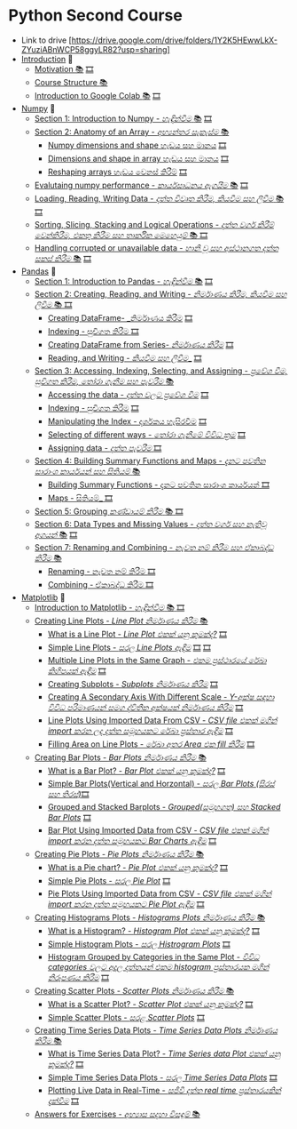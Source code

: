 # Python Second Course 
* Link to drive [https://drive.google.com/drive/folders/1Y2K5HEwwLkX-ZYuziABnWCP58ggyLR82?usp=sharing]
* [Introduction](#introduction) :dart:
  * [Motivation :books:](https://github.com/GPrathap/pythonII/blob/master/intro/course_motivation.ipynb) [🎞️](https://drive.google.com/file/d/1YY8D1hT5WDrZH2L9t3AexrEQbjpCxUGz/view?usp=sharing)
  * [Course Structure :books:](https://github.com/GPrathap/pythonII/blob/master/intro/course_structure.ipynb)
  * [Introduction to Google Colab :books:](https://github.com/GPrathap/pythonII/blob/master/intro/colab_introduction.ipynb) [🎞️](https://drive.google.com/file/d/1qcysVUFM8dBS6mnt7SG4ZNpri3lX2-hz/view?usp=sharing)
* [Numpy](#numpy) :dart:
  * [Section 1: Introduction to Numpy - _හැඳින්වීම_ :books:](https://github.com/GPrathap/pythonII/blob/master/sec_numpy/numpy_introduction.ipynb) [🎞️](https://drive.google.com/file/d/17UdCgNu_PzFohfN9vMH97SSIRhUZOVg0/view?usp=sharing)
  * [Section 2: Anatomy of an Array - _අභ්‍යන්තර සැකැස්ම_ :books: ](https://github.com/GPrathap/pythonII/blob/master/sec_numpy/numpy.ipynb) 
    * [Numpy dimensions and shape හැඩය සහ මානය](https://github.com/GPrathap/pythonII/blob/master/sec_numpy/numpy.ipynb) [🎞️](https://drive.google.com/file/d/1AQzTnYyznDoOWbCyU4Dz7V8BFygOmC9M/view?usp=sharing)
    * [Dimensions and shape in array හැඩය සහ මානය](https://github.com/GPrathap/pythonII/blob/master/sec_numpy/numpy.ipynb) [🎞️](https://drive.google.com/file/d/1-KoYr70W3pNYHd0qM4FCUIeMDjm9QrZ7/view?usp=sharing)
    * [Reshaping arrays හැඩය වෙනස් කිරීම්](https://github.com/GPrathap/pythonII/blob/master/sec_numpy/numpy.ipynb) [🎞️](https://drive.google.com/file/d/1_g_vvdjaRAnGdf1X7VGwgo99Z9znIoUc/view?usp=sharing)
  * [Evalutaing numpy performance - _කාර්යසාධනය ඇගයීම_ :books:](https://github.com/GPrathap/pythonII/blob/master/sec_numpy/numpy.ipynb) [🎞️](https://drive.google.com/file/d/1ohlnW_DHIRjcifOCvMtEf0rYwTDiB8JC/view?usp=sharing)
  * [Loading, Reading, Writing Data - _දත්ත විවෘත කිරීම, කියවීම සහ ලිවීම_ :books:](https://github.com/GPrathap/pythonII/blob/master/sec_numpy/numpy.ipynb) [🎞️](https://drive.google.com/file/d/1w0UQjEEkLEGy60rPdQRFO5abNOs3e5M-/view?usp=sharing)
  * [Sorting, Slicing, Stacking and Logical Operations - _දත්ත වර්ග කිරීම් වෙන්කිරීම, එකතු කිරීම සහ තාර්කික මෙහෙයුම්_ :books: ](https://github.com/GPrathap/pythonII/blob/master/sec_numpy/numpy.ipynb) [🎞️](https://drive.google.com/file/d/1o2kQPp_aoFumloOReiPCVanhOn1-iaSW/view?usp=sharing)
  * [Handling corrupted or unavailable data - _හානි වූ සහ අස්ථානගත දත්ත සකස් කිරීම_ :books:](https://github.com/GPrathap/pythonII/blob/master/sec_numpy/numpy.ipynb) [🎞️](https://drive.google.com/file/d/1lqICFoHJqWc4XxTWUCwg7dqCLT3lmfxw/view?usp=sharing)
* [Pandas](#pandas) :dart:
  * [Section 1: Introduction to Pandas - _හැඳින්වීම_ :books:](https://github.com/GPrathap/pythonII/blob/master/sec_pandas/pandas_introduction.ipynb) [🎞️](https://drive.google.com/file/d/1Zd7X9qL6j1Y2QJX30Ii2cnQF-V3a44v1/view?usp=sharing)
  * [Section 2: Creating, Reading, and Writing - _නිර්මාණය කිරීම, කියවීම සහ ලිවීම_ :books: ](https://github.com/GPrathap/pythonII/blob/master/sec_pandas/pandas.ipynb)  [🎞️](https://drive.google.com/file/d/1SJ0AgfFtOlvqMvuVlzoXSnvKrMCOld4g/view?usp=sharing)
      * [Creating DataFrame- _නිර්මාණය කිරීම](#creating) [🎞️](https://drive.google.com/file/d/1PUr9-JSLV3ruH97h3n8yAUOkyYPSsSC9/view?usp=sharing)
      * [Indexing - සුචිගත කිරීම ](#creating) [🎞️](https://drive.google.com/file/d/1-eQkUt43q9PlTKR3NVlL7fmIumz_TfXe/view?usp=sharing)
      * [Creating DataFrame from Series- _නිර්මාණය කිරීම_](#creating-series) [🎞️](https://drive.google.com/file/d/1Jv9eJkaA92vxPYi5NdO_BCih5ZoD4syo/view?usp=sharing)
      * [Reading, and Writing - _කියවීම සහ ලිවීම__](#reading-and-writing) [🎞️](https://drive.google.com/file/d/1Jv9eJkaA92vxPYi5NdO_BCih5ZoD4syo/view?usp=sharing)
  * [Section 3: Accessing, Indexing, Selecting, and Assigning - _ප්‍රවේශ වීම, සුචිගත කිරීම, තෝරා ගැනීම සහ පැවරීම_  :books:](https://github.com/GPrathap/pythonII/blob/master/sec_pandas/pandas.ipynb)
      * [Accessing the data - _දත්ත වලට ප්‍රවේශ වීම_](#accessing-the-data) [🎞️](https://drive.google.com/file/d/1inVlCiutZ2aastS58GU0ubbrCyF5c3UZ/view?usp=sharing)
      * [Indexing - සුචිගත කිරීම](#indexing) [🎞️](https://drive.google.com/file/d/1z7nCrDmBX0i6_BNasIUpHL5-Yq9J_UIE/view?usp=sharing)
      * [Manipulating the Index - දර්ශකය හැසිරවීම](#manipulation-the-index) [🎞️](https://drive.google.com/file/d/1VDcN1evg0ybn1y0h_eSQswKAjtZa9x3G/view?usp=sharing)
      * [Selecting of different ways - _තෝරා ගැනීමේ විවිධ ක්‍රම_](#selecting-of-different-ways) [🎞️](https://drive.google.com/file/d/1sH1HtcECm4GhCX7wCeGHzSKH21H3OIa9/view?usp=sharing)
      * [Assigning data - _දත්ත පැවරීම_ ](#assigning-data) [🎞️](https://drive.google.com/file/d/1RKNV4LRTlDgQis5qXOWUZiW-vRGET3rV/view?usp=sharing)
  * [Section 4: Building Summary Functions and Maps - _දැනට පවතින සාරාංශ කාර්යයන් සහ සිතියම්_ :books:](https://github.com/GPrathap/pythonII/blob/master/sec_pandas/pandas.ipynb) 
      * [Building Summary Functions - දැනට පවතින සාරාංශ කාර්යයන් ](#building_summary_function)[🎞️](https://drive.google.com/file/d/1IfRDf2byTQypirNenq6e4_TkKVR9agai/view?usp=sharing)
      * [Maps - සිතියම්_ ](#mapping)[🎞️](https://drive.google.com/file/d/1IfRDf2byTQypirNenq6e4_TkKVR9agai/view?usp=sharing)
  * [Section 5: Grouping _කණ්ඩායම් කිරීම_ :books: ](https://github.com/GPrathap/pythonII/blob/master/sec_pandas/pandas.ipynb) [🎞️](https://drive.google.com/file/d/1hQZFgH_uOBE8q1V-yZ7OtD_5U2VfATmW/view?usp=sharing)
  * [Section 6: Data Types and Missing Values - _දත්ත වර්ග සහ නැතිවූ අගයන්_ :books:](https://github.com/GPrathap/pythonII/blob/master/sec_pandas/pandas.ipynb) [🎞️](https://drive.google.com/file/d/1SIs-wbJDbLDtiMMX2vbvvmRU1kwwljId/view?usp=sharing)
  * [Section 7: Renaming and Combining - _නැවත නම් කිරීම සහ ඒකාබද්ධ කිරීම_ :books: ](https://github.com/GPrathap/pythonII/blob/master/sec_pandas/pandas.ipynb)
      * [Renaming - නැවත නම් කිරීම ](#renaming)[🎞️](https://drive.google.com/file/d/14--q8gLkhKOWwe5WH6-r8TAYRmg866WA/view?usp=sharing)
      * [Combining - ඒකාබද්ධ කිරීම ](#combining)[🎞️](https://drive.google.com/file/d/1fvUZscs61Ll-P3ebSSDyBcA3eeu77w77/view?usp=sharing)
* [Matplotlib](#matplotlib) :dart:
  * [Introduction to Matplotlib - _හැඳින්වීම_ :books: ](https://github.com/GPrathap/pythonII/blob/master/sec_matplotlib/matplotlib.ipynb) [🎞️]()
  * [Creating Line Plots - _Line Plot නිර්මාණය කිරීම_ :books: ](https://github.com/GPrathap/pythonII/blob/master/sec_matplotlib/matplotlib.ipynb)
    * [What is a Line Plot - _Line Plot එකක් යනු කුමක්ද?_](#what-is-line-plot) [🎞️](https://drive.google.com/file/d/1wUPHUHlsbbFEpbIswh7l3agUYwPv3TI8/view?usp=sharing)
    * [Simple Line Plots - _සරල Line Plots ඇඳීම_](#simple-line-plots) [🎞️](https://drive.google.com/file/d/1XlsrVmKOoiGHb_OydmtXwN2odavgw3jD/view?usp=sharing) [🎞️](https://drive.google.com/file/d/129uLhfs46FtZ0LcQSilw4OssZBTXRoWE/view?usp=sharing)
    * [Multiple Line Plots in the Same Graph - _එකම ප්‍රස්ථාරයේ රේඛා කිහිපයක් ඇඳීම_](#multiple-line-plot-in-the-same-graph) [🎞️](https://drive.google.com/file/d/1jeineN8fCUsk6nTCbzAteeuzbTxzT4y2/view?usp=sharing)
    * [Creating Subplots - _Subplots නිර්මාණය කිරීම_](#creating-subplots) [🎞️](https://drive.google.com/file/d/13YrjDo5JNSzDwHwOigPfKB2yWntso7Xq/view?usp=sharing)
    * [Creating A Secondary Axis With Different Scale - _Y-අක්ෂ සඳහා විවිධ පරිමාණයන් සමග ද්විතීක අක්ෂයක් නිර්මාණය කිරීම_](#creating-a-secondary-axis-with-different-scale) [🎞️](https://drive.google.com/file/d/1jt3w7riU4pdcHjg283Tl__nq204ixLG9/view?usp=sharing)
    * [Line Plots Using Imported Data From CSV -  _CSV file එකක් මගින් import කරන ලද දත්ත සමූහයකට රේඛා ප්‍රස්තාර ඇඳීම_](#line-plot-using-imported-data-from-csv) [🎞️](https://drive.google.com/file/d/1KXOA12mnqEsaTaDNVimkcQtFqRDIarEW/view?usp=sharing)
    * [Filling Area on Line Plots - _රේඛා අතර Area එක fill කිරීම_](#filling-area-on-line-plots) [🎞️](https://drive.google.com/file/d/13rTg-z_e_NEdtGc8HvbnPw3oHmxRFgNq/view?usp=sharing)
  * [Creating Bar Plots - _Bar Plots නිර්මාණය කිරීම_ :books: ](https://github.com/GPrathap/pythonII/blob/master/sec_matplotlib/matplotlib.ipynb)
    * [What is a Bar Plot? - _Bar Plot එකක් යනු කුමක්ද?_](#what-is-a-barplot) [🎞️](https://drive.google.com/file/d/1mpsTdhFPJQ25YXJGRDz6OO-LaSPd_-KA/view?usp=sharing)
    * [Simple Bar Plots(Vertical and Horzontal) - _සරල Bar Plots (සිරස් සහ තිරස්)_](#simple-bar-plots-vertical-and-horizontal)[🎞️](https://drive.google.com/file/d/1YyxlTBzmLQG4534o1m1BYAdh91VEgU3i/view?usp=sharing)
    * [Grouped and Stacked Barplots - _Grouped(සමූහගත) සහ Stacked Bar Plots_](#grouped-and-stacked-barplots) [🎞️](https://drive.google.com/file/d/1AxgFxITxriCHcBOsO8vVE5P3HZZOItV7/view?usp=sharing)
    * [Bar Plot Using Imported Data from CSV - _CSV file එකක් මගින් import කරන දත්ත සමූහයකට Bar Charts ඇඳීම_](#bar-plot-using-imported-data-from-csv) [🎞️](https://drive.google.com/file/d/1F936J1dAlkv6BPPH2JnTNdoHyjidbVX7/view?usp=sharing)
  * [Creating Pie Plots - _Pie Plots නිර්මාණය කිරීම_ :books: ](https://github.com/GPrathap/pythonII/blob/master/sec_matplotlib/matplotlib.ipynb)
    * [What is a Pie chart? - _Pie Plot එකක් යනු කුමක්ද?_](#what-is-a-pie-plot) [🎞️](https://drive.google.com/file/d/1hSfdzM4T_upS9SZKdOOpk_P_OkKqJPns/view?usp=sharing)
    * [Simple Pie Plots - _සරල Pie Plot_](#simple-pie-plots) [🎞️](https://drive.google.com/file/d/1UTKaIxoa1giWD8u0Pi6zTt-Q9KSnkoId/view?usp=sharing)
    * [Pie Plots Using Imported Data from CSV - _CSV file එකක් මගින් import කරන දත්ත සමූහයකට Pie Plot ඇඳීම_](#pie-plots-using-imported-data-from-csv) [🎞️](https://drive.google.com/file/d/1whmoYF65Z2kmlciUlRRgd3YtgBcObLLx/view?usp=sharing)
  * [Creating Histograms Plots - _Histograms Plots නිර්මාණය කිරීම_ :books: ](https://github.com/GPrathap/pythonII/blob/master/sec_matplotlib/matplotlib.ipynb)
    * [What is a Histogram? - _Histogram Plot එකක් යනු කුමක්ද?_](#what-is-a-histogram) [🎞️](https://drive.google.com/file/d/1ZiJ3pPLSLDQtyij58gm7nSQKN7G1pryn/view?usp=sharing)
    * [Simple Histogram Plots - _සරල Histrogram Plots_](#simple-histogram-plots) [🎞️](https://drive.google.com/file/d/13zOktPmQuEwcmWafHdU1_UvuQdQAQ8ZV/view?usp=sharing)
    * [Histogram Grouped by Categories in the Same Plot - _විවිධ categories වලට අදාල දත්තයන් එකම histogram ප්‍රස්තාරයක මගින් නිරූපණය කිරීම_](#histogram-grouped-by-categories-in-same-plot) [🎞️](https://drive.google.com/file/d/1aSo6s-lQeQHyjHPezsIoAxyood-3kKmp/view?usp=sharing)
  * [Creating Scatter Plots - _Scatter Plots නිර්මාණය කිරීම_ :books: ](https://github.com/GPrathap/pythonII/blob/master/sec_matplotlib/matplotlib.ipynb)
    * [What is a Scatter Plot? - _Scatter Plot එකක් යනු කුමක්ද?_](#what-is-a-scatter-plot) [🎞️](https://drive.google.com/file/d/1_1IqUlH4RceKkF-p7qmlhg88_N8u79YC/view?usp=sharing)
    * [Simple Scatter Plots - _සරළ Scatter Plots_](#simple-scatter-plots) [🎞️](https://drive.google.com/file/d/1ZFSsNqcY3bwBSAtdsXcuNggqawNhydyQ/view?usp=sharing)
  * [Creating Time Series Data Plots - _Time Series Data Plots නිර්මාණය කිරීම_ :books: ](https://github.com/GPrathap/pythonII/blob/master/sec_matplotlib/matplotlib.ipynb)
    * [What is Time Series Data Plot? - _Time Series data Plot එකක් යනු කුමක්ද?_](#what-is-a-time-series-data-plot) [🎞️](https://drive.google.com/file/d/1prkw_yYh72FYxocZODaPqmIBo_POaQGY/view?usp=sharing)
    * [Simple Time Series Data Plots - _සරල Time Series Data Plots_](#simple-time-series-data-plots) [🎞️](https://drive.google.com/file/d/1g2NLPHD1D_2AWua-IW_YEbeu_P-njYrg/view?usp=sharing)
    * [Plotting Live Data in Real-Time - _සජීවී දත්ත real time ප්‍රස්තාරයකින් දැක්වීම_](#plotting-live-data-in-real-time) [🎞️](https://drive.google.com/file/d/1rqiVYHqorzlPy1ms41JLjm9wTxYYDhlH/view?usp=sharing)
  * [Answers for Exercises - _අභ්‍යාස සදහා විසඳුම්_ :books: ](https://github.com/GPrathap/pythonII/blob/master/sec_matplotlib/matplotlib.ipynb)

